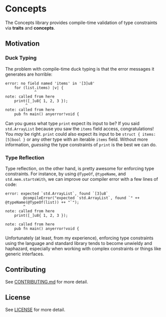 # Concepts

The Concepts library provides compile-time validation of type constraints via
**traits** and **concepts**.

## Motivation

### Duck Typing

The problem with compile-time duck typing is that the error messages it
generates are horrible:

```console
error: no field named 'items' in '[3]u8'
    for (list.items) |v| {
             ^
note: called from here
    print([_]u8{ 1, 2, 3 });
         ^
note: called from here
    pub fn main() anyerror!void {
```

Can you guess what type `print` expect its input to be? If you said
`std.ArrayList` because you saw the `items` field access, congratulations! You
*may* be right. `print` could also expect its input to be `struct { items:
[5]bool }` or any other type with an iterable `items` field. Without more
information, *guessing* the type constraints of `print` is the best we can do.

### Type Reflection

Type reflection, on the other hand, is pretty awesome for enforcing type
constraints. For instance, by using `@TypeOf`, `@typeName`, and
`std.mem.startsWith`, we can improve our compiler error with a few lines of
code:

```console
error: expected `std.ArrayList`, found `[3]u8`
        @compileError("expected `std.ArrayList`, found `" ++ @typeName(@TypeOf(list)) ++ "`");
        ^
note: called from here
    print([_]u8{ 1, 2, 3 });

note: called from here
    pub fn main() anyerror!void {
```

Unfortunately (at least, from my experience), enforcing type constraints using
the language and standard library tends to become unwieldy and haphazard,
especially when working with complex constraints or things like generic
interfaces.

## Contributing

See [CONTRIBUTING.md](CONTRIBUTING.md) for more detail.

## License

See [LICENSE](LICENSE) for more detail.
